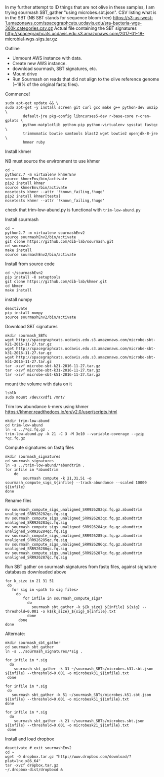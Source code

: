 In my further attempt to ID things that are not olive in these samples, I am trying sourmash SBT_gather "using microbes.sbt.json". 
CSV listing what is in the SBT (NB SBT stands for sequence bloom tree)
https://s3-us-west-1.amazonaws.com/spacegraphcats.ucdavis.edu/sra-bacteria-wgs-360k.categories.csv.gz
Actual file containing the SBT signatures
http://spacegraphcats.ucdavis.edu.s3.amazonaws.com/2017-01-18-microbial-wgs-sigs.tar.gz

Outline
* Unmount AWS instance with data. 
* Create new AWS instance. 
* download sourmash, SBT signatures, etc. 
* Mount drive 
* Run Sourmash on reads that did not align to the olive reference genome (~18% of the original fastq files). 

Commence!

```
sudo apt-get update && \
sudo apt-get -y install screen git curl gcc make g++ python-dev unzip \
        default-jre pkg-config libncurses5-dev r-base-core r-cran-gplots \
        python-matplotlib python-pip python-virtualenv sysstat fastqc \
        trimmomatic bowtie samtools blast2 wget bowtie2 openjdk-8-jre \
        hmmer ruby
```
        
Install khmer 

NB must source the environment to use khmer
```
cd ~
python2.7 -m virtualenv khmerEnv
source khmerEnv/bin/activate
pip2 install khmer
source khmerEnv/bin/activate
nosetests khmer --attr '!known_failing,!huge'
pip2 install khmer[tests]
nosetests khmer --attr '!known_failing,!huge'
```

check that trim-low-abund.py is functional with `trim-low-abund.py`

Install sourmash
```
cd ~
python2.7 -m virtualenv sourmashEnv2
source sourmashEnv2/bin/activate
git clone https://github.com/dib-lab/sourmash.git
cd sourmash
make install
source sourmashEnv2/bin/activate
```

Install from source code
```
cd ~/sourmashEvn2
pip install -U setuptools
git clone https://github.com/dib-lab/khmer.git
cd khmer
make install
```

install numpy
```
deactivate
pip install numpy 
source sourmashEnv2/bin/activate
```

Download SBT signatures 
```
mkdir sourmash_SBTs
wget http://spacegraphcats.ucdavis.edu.s3.amazonaws.com/microbe-sbt-k21-2016-11-27.tar.gz
wget http://spacegraphcats.ucdavis.edu.s3.amazonaws.com/microbe-sbt-k31-2016-11-27.tar.gz
wget http://spacegraphcats.ucdavis.edu.s3.amazonaws.com/microbe-sbt-k51-2016-11-27.tar.gz
tar -xzvf microbe-sbt-k21-2016-11-27.tar.gz
tar -xzvf microbe-sbt-k31-2016-11-27.tar.gz
tar -xzvf microbe-sbt-k51-2016-11-27.tar.gz
```

mount the volume with data on it
```
lsblk
sudo mount /dev/xvdf1 /mnt/
```

Trim low abundance k-mers using khmer
https://khmer.readthedocs.io/en/v2.0/user/scripts.html
```
mkdir trim-low-abund
cd trim-low-abund
ln -s ../*qc.fq.gz .
trim-low-abund.py -k 21 -C 3 -M 3e10 --variable-coverage --gzip *qc.fq.gz
```

Compute signatures on fastq files
```
mkdir sourmash_signatures
cd sourmash_signatures
ln -s ../trim-low-abund/*abundtrim .
for infile in *abundtrim
    do
        sourmash compute -k 21,31,51 -o sourmash_compute_sigs_${infile} --track-abundance --scaled 10000 ${infile}
done
```

Rename files
```
mv sourmash_compute_sigs_unaligned_SRR926282qc.fq.gz.abundtrim unaligned_SRR926282qc.fq.sig
mv sourmash_compute_sigs_unaligned_SRR926283qc.fq.gz.abundtrim unaligned_SRR926283qc.fq.sig
mv sourmash_compute_sigs_unaligned_SRR926284qc.fq.gz.abundtrim unaligned_SRR926284qc.fq.sig
mv sourmash_compute_sigs_unaligned_SRR926285qc.fq.gz.abundtrim unaligned_SRR926285qc.fq.sig
mv sourmash_compute_sigs_unaligned_SRR926286qc.fq.gz.abundtrim unaligned_SRR926286qc.fq.sig
mv sourmash_compute_sigs_unaligned_SRR926287qc.fq.gz.abundtrim unaligned_SRR926287qc.fq.sig
```

Run SBT gather on sourmash signatures from fastq files, against signature databases downloaded above
```
for k_size in 21 31 51
 do
   for sig in <path to sig files>
     do
        for infile in sourmash_compute_sigs*
          do
            sourmash sbt_gather -k ${k_size} ${infile} ${sig} --threshold=0.001 -o k${k_size}_${sig}_${infile}.txt
          done 
      done
done
```

Alternate:
```
mkdir sourmash_sbt_gather
cd sourmash_sbt_gather
ln -s ../sourmash_signatures/*sig .
```
```
for infile in *.sig
  do
    sourmash sbt_gather -k 31 ~/sourmash_SBTs/microbes.k31.sbt.json ${infile} --threshold=0.001 -o microbesk31_${infile}.txt
 done
 ```
 ```
for infile in *.sig
  do
    sourmash sbt_gather -k 51 ~/sourmash_SBTs/microbes.k51.sbt.json ${infile} --threshold=0.001 -o microbesk51_${infile}.txt
 done
```
```
for infile in *.sig
  do
    sourmash sbt_gather -k 21 ~/sourmash_SBTs/microbes.sbt.json ${infile} --threshold=0.001 -o microbesk21_${infile}.txt
 done
 ```
 
Install and load dropbox
```
deactivate # exit sourmashEnv2
cd ~
wget -O dropbox.tar.gz "http://www.dropbox.com/download/?plat=lnx.x86_64"
tar -xvzf dropbox.tar.gz
~/.dropbox-dist/dropboxd &
```
